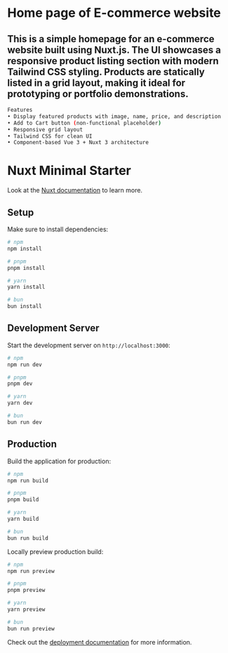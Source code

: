 
# Home page of E-commerce website
This is a simple homepage for an e-commerce website built using Nuxt.js. The UI showcases a responsive product listing section with modern Tailwind CSS styling. Products are statically listed in a grid layout, making it ideal for prototyping or portfolio demonstrations.
-----

```bash
Features
• Display featured products with image, name, price, and description
• Add to Cart button (non-functional placeholder)
• Responsive grid layout
• Tailwind CSS for clean UI
• Component-based Vue 3 + Nuxt 3 architecture
```

# Nuxt Minimal Starter

Look at the [Nuxt documentation](https://nuxt.com/docs/getting-started/introduction) to learn more.

## Setup

Make sure to install dependencies:

```bash
# npm
npm install

# pnpm
pnpm install

# yarn
yarn install

# bun
bun install
```

## Development Server

Start the development server on `http://localhost:3000`:

```bash
# npm
npm run dev

# pnpm
pnpm dev

# yarn
yarn dev

# bun
bun run dev
```

## Production

Build the application for production:

```bash
# npm
npm run build

# pnpm
pnpm build

# yarn
yarn build

# bun
bun run build
```

Locally preview production build:

```bash
# npm
npm run preview

# pnpm
pnpm preview

# yarn
yarn preview

# bun
bun run preview
```

Check out the [deployment documentation](https://nuxt.com/docs/getting-started/deployment) for more information.

